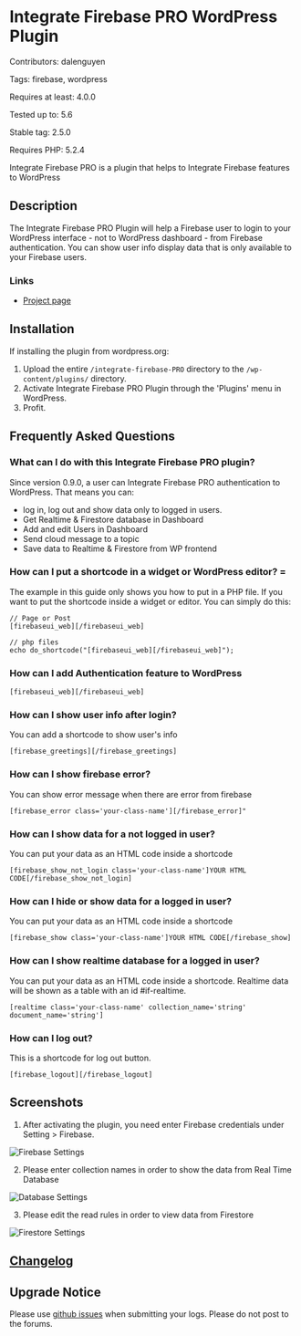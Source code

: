 # Integrate Firebase PRO WordPress Plugin

Contributors: dalenguyen

Tags: firebase, wordpress

Requires at least: 4.0.0

Tested up to: 5.6

Stable tag: 2.5.0

Requires PHP: 5.2.4

Integrate Firebase PRO is a plugin that helps to Integrate Firebase features to WordPress

## Description

The Integrate Firebase PRO Plugin will help a Firebase user to login to your WordPress interface - not to WordPress dashboard - from Firebase authentication. You can show user info display data that is only available to your Firebase users.

### Links

- [Project page](https://techcater.com/)

## Installation

If installing the plugin from wordpress.org:

1. Upload the entire `/integrate-firebase-PRO` directory to the `/wp-content/plugins/` directory.
2. Activate Integrate Firebase PRO Plugin through the 'Plugins' menu in WordPress.
3. Profit.

## Frequently Asked Questions

### What can I do with this Integrate Firebase PRO plugin?

Since version 0.9.0, a user can Integrate Firebase PRO authentication to WordPress. That means you can:

- log in, log out and show data only to logged in users.
- Get Realtime & Firestore database in Dashboard
- Add and edit Users in Dashboard
- Send cloud message to a topic
- Save data to Realtime & Firestore from WP frontend

### How can I put a shortcode in a widget or WordPress editor? =

The example in this guide only shows you how to put in a PHP file. If you want to put the shortcode inside a widget or editor. You can simply do this:

```
// Page or Post
[firebaseui_web][/firebaseui_web]

// php files
echo do_shortcode("[firebaseui_web][/firebaseui_web]");
```

### How can I add Authentication feature to WordPress

```
[firebaseui_web][/firebaseui_web]
```

### How can I show user info after login?

You can add a shortcode to show user's info

```
[firebase_greetings][/firebase_greetings]
```

### How can I show firebase error?

You can show error message when there are error from firebase

```
[firebase_error class='your-class-name'][/firebase_error]"
```

### How can I show data for a not logged in user?

You can put your data as an HTML code inside a shortcode

```
[firebase_show_not_login class='your-class-name']YOUR HTML CODE[/firebase_show_not_login]
```

### How can I hide or show data for a logged in user?

You can put your data as an HTML code inside a shortcode

```
[firebase_show class='your-class-name']YOUR HTML CODE[/firebase_show]
```

### How can I show realtime database for a logged in user?

You can put your data as an HTML code inside a shortcode. Realtime data will be shown as a table with an id #if-realtime.

```
[realtime class='your-class-name' collection_name='string' document_name='string']
```

### How can I log out?

This is a shortcode for log out button.

```
[firebase_logout][/firebase_logout]
```

## Screenshots

1. After activating the plugin, you need enter Firebase credentials under Setting > Firebase.

![Firebase Settings](/assets/screenshot-1.png)

2. Please enter collection names in order to show the data from Real Time Database

![Database Settings](/assets/screenshot-2.png)

3. Please edit the read rules in order to view data from Firestore

![Firestore Settings](/assets/screenshot-3.png)

## [Changelog](/CHANGELOG.md)

## Upgrade Notice

Please use [github issues](https://github.com/dalenguyen/integrate-firebase-PRO/issues) when submitting your logs. Please do not post to the forums.
